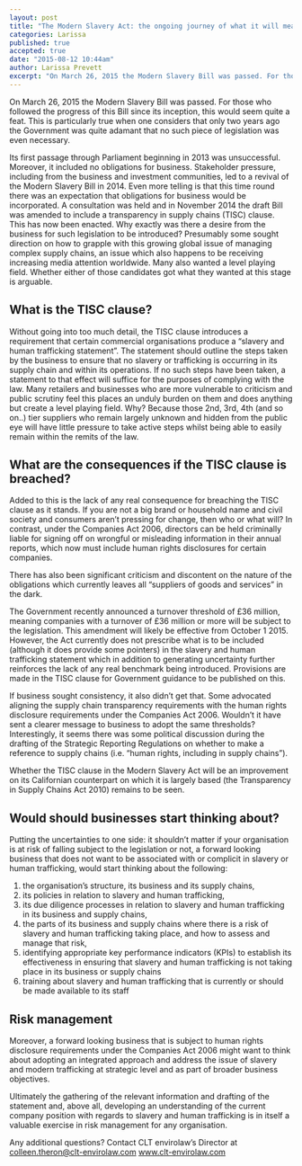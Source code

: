 ```yaml
---
layout: post
title: "The Modern Slavery Act: the ongoing journey of what it will mean for business"
categories: Larissa
published: true
accepted: true
date: "2015-08-12 10:44am"
author: Larissa Prevett
excerpt: "On March 26, 2015 the Modern Slavery Bill was passed. For those who followed the progress of this Bill since its inception, this would seem quite a feat. This is particularly true when one considers that only two years ago the Government was quite adamant that no such piece of legislation was even necessary."
---
```



On March 26, 2015 the Modern Slavery Bill was passed. For those who followed the progress of this Bill since its inception, this would seem quite a feat. This is particularly true when one considers that only two years ago the Government was quite adamant that no such piece of legislation was even necessary. 

Its first passage through Parliament beginning in 2013 was unsuccessful. Moreover, it included no obligations for business. Stakeholder pressure, including from the business and investment communities, led to a revival of the Modern Slavery Bill in 2014. Even more telling is that this time round there was an expectation that obligations for business would be incorporated. A consultation was held and in November 2014 the draft Bill was amended to include a transparency in supply chains (TISC) clause.  This has now been enacted.
Why exactly was there a desire from the business for such legislation to be introduced? Presumably some sought direction on how to grapple with this growing global issue of managing complex supply chains, an issue which also happens to be receiving increasing media attention worldwide. Many also wanted a level playing field.  Whether either of those candidates got what they wanted at this stage is arguable.

## What is the TISC clause?
Without going into too much detail, the TISC clause introduces a requirement that certain commercial organisations produce a “slavery and human trafficking statement”. The statement should outline the steps taken by the business to ensure that no slavery or trafficking is occurring in its supply chain and within its operations. If no such steps have been taken, a statement to that effect will suffice for the purposes of complying with the law. Many retailers and businesses who are more vulnerable to criticism and public scrutiny feel this places an unduly burden on them and does anything but create a level playing field. Why? Because  those 2nd, 3rd, 4th (and so on..) tier suppliers who remain largely unknown and hidden from the public eye will have little pressure to take active steps whilst being able to easily remain within the remits of the law.

## What are the consequences if the TISC clause is breached?
Added to this is the lack of any real consequence for breaching the TISC clause as it stands. If you are not a big brand or household name and civil society and consumers aren’t pressing for change, then who or what will? In contrast, under the Companies Act 2006, directors can be held criminally liable for signing off on wrongful or misleading information in their annual reports, which now must include human rights disclosures for certain companies.

There has also been significant criticism and discontent on the nature of the obligations which currently leaves all “suppliers of goods and services” in the dark. 

The Government recently announced a turnover threshold of £36 million, meaning companies with a turnover of £36 million or more will be subject to the legislation. This amendment will likely be effective from October 1 2015. However, the Act currently does not prescribe what is to be included (although it does provide some pointers) in the slavery and human trafficking statement which in addition to generating uncertainty further reinforces the lack of any real benchmark being introduced. Provisions are made in the TISC clause for Government guidance to be published on this. 

If business sought consistency, it also didn’t get that. Some advocated aligning the supply chain transparency requirements with the human rights disclosure requirements under the Companies Act 2006. Wouldn’t it have sent a clearer message to business to adopt the same thresholds? Interestingly, it seems there was some political discussion during the drafting of the Strategic Reporting Regulations on whether to make a reference to supply chains (i.e. “human rights, including in supply chains”).

Whether the TISC clause in the Modern Slavery Act will be an improvement on its Californian counterpart on which it is largely based (the Transparency in Supply Chains Act 2010) remains to be seen. 

## Would should businesses start thinking about?
Putting the uncertainties to one side: it shouldn’t matter if your organisation is at risk of falling subject to the legislation or not, a forward looking business that does not want to be associated with or complicit in slavery or human trafficking, would start thinking about the following:

1. the organisation’s structure, its business and its supply chains,
2. its policies in relation to slavery and human trafficking,
3. its due diligence processes in relation to slavery and human trafficking in  its business and supply chains,
4. the parts of its business and supply chains where there is a risk of slavery and human trafficking taking place, and how to assess and manage that risk,
5. identifying appropriate key performance indicators (KPIs) to establish its effectiveness in ensuring that slavery and human trafficking is not taking place in its business or supply chains
6. training about slavery and human trafficking that is currently or should be made available to its staff

## Risk management
Moreover, a forward looking business that is subject to human rights disclosure requirements under the Companies Act 2006 might want to think about adopting an integrated approach and address the issue of slavery and modern trafficking at strategic level and as part of broader business objectives. 

Ultimately the gathering of the relevant information and drafting of the statement and, above all, developing an understanding of the current company position with regards to slavery and human trafficking is in itself a valuable exercise in risk management for any organisation. 

Any additional questions? Contact CLT envirolaw’s Director at [colleen.theron@clt-envirolaw.com]()
www.clt-envirolaw.com 
